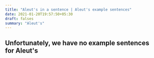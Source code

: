 ```yaml
---
title: "Aleut's in a sentence | Aleut's example sentences"
date: 2021-01-20T19:57:50+05:30
draft: falses
summary: "Aleut's"
---
```

## Unfortunately, we have no example sentences for Aleut's                 
